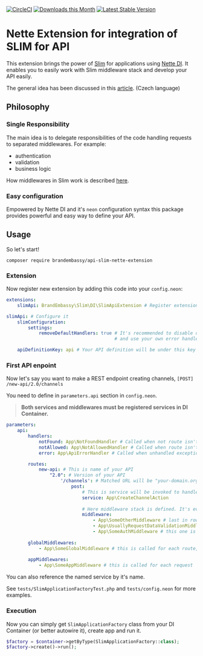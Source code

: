 [![CircleCI](https://circleci.com/gh/BrandEmbassy/slim-nette-extension.svg?style=svg)](https://circleci.com/gh/BrandEmbassy/slim-nette-extension)
[![Downloads this Month](https://img.shields.io/packagist/dm/brandembassy/php-math-interval.svg)](https://packagist.org/packages/brandembassy/slim-nette-extension)
[![Latest Stable Version](https://poser.pugx.org/BrandEmbassy/slim-nette-extension/v/stable)](https://github.com/BrandEmbassy/slim-nette-extension/releases)

# Nette Extension for integration of SLIM for API

This extension brings the power of [Slim](https://www.slimframework.com/) for applications using [Nette DI](https://github.com/nette/di). It enables you to easily work with Slim middleware stack and develop your API easily.

The general idea has been discussed in this [article](https://petrhejna.org/blog/api-chain-of-responsibility-approach). (Czech language) 

## Philosophy

### Single Responsibility
The main idea is to delegate responsibilities of the code handling requests to separated middlewares. For example:
* authentication
* validation
* business logic

How middlewares in Slim work is described [here](https://www.slimframework.com/docs/v3/concepts/middleware.html).

### Easy configuration
Empowered by Nette DI and it's `neon` configuration syntax this package provides powerful and easy way to define your API.

## Usage
So let's start!
```
composer require brandembassy/api-slim-nette-extension
```

### Extension
Now register new extension by adding this code into your `config.neon`:
```yaml
extensions:
    slimApi: BrandEmbassy\Slim\DI\SlimApiExtension # Register extension

slimApi: # Configure it
    slimConfiguration:
        settings:
            removeDefaultHandlers: true # It's recommended to disable original error handling 
                                        # and use your own error handlers suited for needs of your app. 

    apiDefinitionKey: api # Your API definition will be under this key in "parameters" section. 
```


### First API enpoint
Now let's say you want to make a REST endpoint creating channels, `[POST] /new-api/2.0/channels`

You need to define in `parameters.api` section in `config.neon`.

> **Both services and middlewares must be registered services in DI Container.**

```yaml
parameters:
    api:
        handlers:
            notFound: App\NotFoundHandler # Called when not route isn't matched by URL
            notAllowed: App\NotAllowedHandler # Called when route isn't matched by method
            error: App\ApiErrorHandler # Called when unhandled exception bubbles out

        routes:
            new-api: # This is name of your API
                "2.0": # Version of your API
                    '/channels': # Matched URL will be "your-domain.org/new-api/2.0/channels"
                        post:
                            # This is service will be invoked to handle the request
                            service: App\CreateChannelAction
                            
                            # Here middleware stack is defined. It's evaluated from bottom to top. 
                            middleware:
                                - App\SomeOtherMiddleware # last in row
                                - App\UsuallyRequestDataValidationMiddleware # second in row
                                - App\SomeAuthMiddleware # this one is called first 
        
        globalMiddlewares:
        	- App\SomeGlobalMiddleware # this is called for each route, before route middlewares
        	
      	appMiddlewares:
      		- App\SomeAppMiddleware # this is called for each request
```

You can also reference the named service by it's name.

See `tests/SlimApplicationFactoryTest.php` and `tests/config.neon` for more examples.

### Execution
Now you can simply get `SlimApplicationFactory` class from your DI Container (or better autowire it), create app and run it.

```php
$factory = $container->getByType(SlimApplicationFactory::class);
$factory->create()->run();
```
